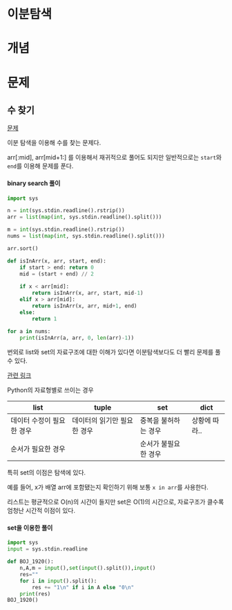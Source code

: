 # 이분탐색

# 개념







# 문제

## 수 찾기

[문제](https://www.acmicpc.net/problem/1920)

이분 탐색을 이용해 수를 찾는 문제다.

arr[:mid], arr[mid+1:] 를 이용해서 재귀적으로 풀어도 되지만 일반적으로는 `start`와 `end`를 이용해 문제를 푼다.

#### binary search 풀이

```python
import sys

n = int(sys.stdin.readline().rstrip())
arr = list(map(int, sys.stdin.readline().split()))

m = int(sys.stdin.readline().rstrip())
nums = list(map(int, sys.stdin.readline().split()))

arr.sort()

def isInArr(x, arr, start, end):
    if start > end: return 0
    mid = (start + end) // 2
    
    if x < arr[mid]:
        return isInArr(x, arr, start, mid-1)
    elif x > arr[mid]:
        return isInArr(x, arr, mid+1, end)
    else:
        return 1
    
for a in nums:
    print(isInArr(a, arr, 0, len(arr)-1))
```



번외로 list와 set의 자료구조에 대한 이해가 있다면 이분탐색보다도 더 빨리 문제를 풀 수 있다.

[관련 링크](https://tkql.tistory.com/37)

Python의 자료형별로 쓰이는 경우

| list                      | tuple                       | set                  | dict          |
| ------------------------- | --------------------------- | -------------------- | ------------- |
| 데이터 수정이 필요한 경우 | 데이터의 읽기만 필요한 경우 | 중복을 불허하는 경우 | 상황에 따라.. |
| 순서가 필요한 경우        |                             | 순서가 불필요한 경우 |               |



특히 set의 이점은 탐색에 있다. 

예를 들어, x가 배열 arr에 포함됐는지 확인하기 위해 보통 `x in arr`를 사용한다.

리스트는 평균적으로 O(n)의 시간이 들지만 set은 O(1)의 시간으로, 자료구조가 클수록 엄청난 시간적 이점이 있다.



#### set을 이용한 풀이

```python
import sys
input = sys.stdin.readline

def BOJ_1920():
    n,A,m = input(),set(input().split()),input()
    res=""
    for i in input().split():
        res += "1\n" if i in A else "0\n"
    print(res)
BOJ_1920()
```

